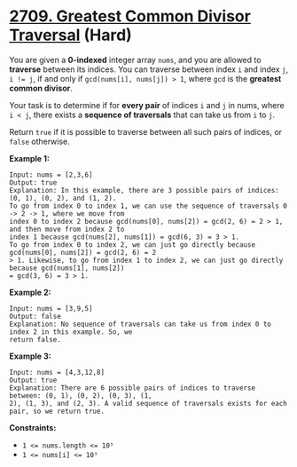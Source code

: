 # [2709. Greatest Common Divisor Traversal][link] (Hard)

[link]: https://leetcode.com/problems/greatest-common-divisor-traversal/

You are given a **0-indexed** integer array `nums`, and you are allowed to **traverse** between its
indices. You can traverse between index `i` and index `j`, `i != j`, if and only if `gcd(nums[i],
nums[j]) > 1`, where `gcd` is the **greatest common divisor**.

Your task is to determine if for **every pair** of indices `i` and `j` in nums, where `i < j`, there
exists a **sequence of traversals** that can take us from `i` to `j`.

Return `true` if it is possible to traverse between all such pairs of indices, or  `false`
otherwise.

**Example 1:**

```
Input: nums = [2,3,6]
Output: true
Explanation: In this example, there are 3 possible pairs of indices: (0, 1), (0, 2), and (1, 2).
To go from index 0 to index 1, we can use the sequence of traversals 0 -> 2 -> 1, where we move from
index 0 to index 2 because gcd(nums[0], nums[2]) = gcd(2, 6) = 2 > 1, and then move from index 2 to
index 1 because gcd(nums[2], nums[1]) = gcd(6, 3) = 3 > 1.
To go from index 0 to index 2, we can just go directly because gcd(nums[0], nums[2]) = gcd(2, 6) = 2
> 1. Likewise, to go from index 1 to index 2, we can just go directly because gcd(nums[1], nums[2])
= gcd(3, 6) = 3 > 1.
```

**Example 2:**

```
Input: nums = [3,9,5]
Output: false
Explanation: No sequence of traversals can take us from index 0 to index 2 in this example. So, we
return false.
```

**Example 3:**

```
Input: nums = [4,3,12,8]
Output: true
Explanation: There are 6 possible pairs of indices to traverse between: (0, 1), (0, 2), (0, 3), (1,
2), (1, 3), and (2, 3). A valid sequence of traversals exists for each pair, so we return true.
```

**Constraints:**

- `1 <= nums.length <= 10⁵`
- `1 <= nums[i] <= 10⁵`
